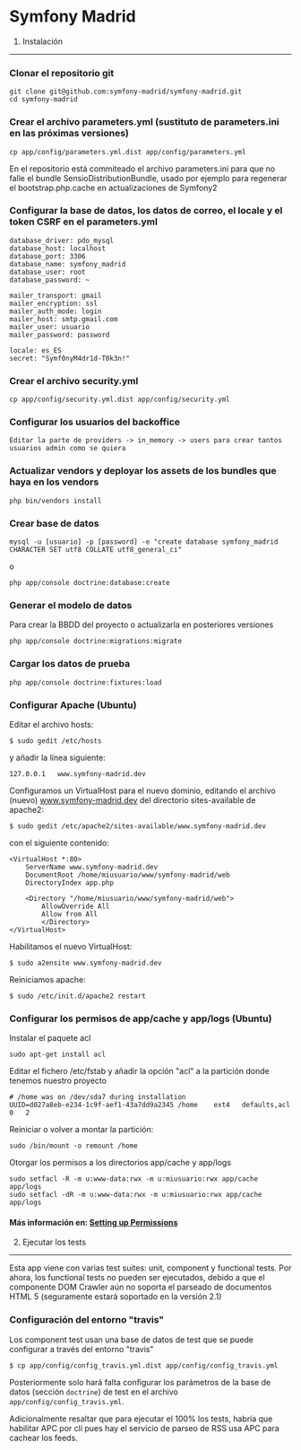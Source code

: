 Symfony Madrid
==============

1) Instalación
--------------------------------

### Clonar el repositorio git

    git clone git@github.com:symfony-madrid/symfony-madrid.git 
	cd symfony-madrid

### Crear el archivo parameters.yml (sustituto de parameters.ini en las próximas versiones)

	cp app/config/parameters.yml.dist app/config/parameters.yml

En el repositorio está commiteado el archivo parameters.ini para que no falle el bundle SensioDistributionBundle, usado por ejemplo para regenerar el bootstrap.php.cache en actualizaciones de Symfony2

### Configurar la base de datos, los datos de correo, el locale y el token CSRF en el parameters.yml

    database_driver: pdo_mysql
    database_host: localhost
    database_port: 3306
    database_name: symfony_madrid
    database_user: root
    database_password: ~

	mailer_transport: gmail
	mailer_encryption: ssl
	mailer_auth_mode: login
	mailer_host: smtp.gmail.com
	mailer_user: usuario
	mailer_password: password

    locale: es_ES
    secret: "Symf0nyM4dr1d-T0k3n!"

### Crear el archivo security.yml

    cp app/config/security.yml.dist app/config/security.yml

### Configurar los usuarios del backoffice

    Editar la parte de providers -> in_memory -> users para crear tantos usuarios admin como se quiera

### Actualizar vendors y deployar los assets de los bundles que haya en los vendors

	php bin/vendors install

### Crear base de datos

	mysql -u [usuario] -p [password] -e "create database symfony_madrid CHARACTER SET utf8 COLLATE utf8_general_ci"

o

	php app/console doctrine:database:create

### Generar el modelo de datos

Para crear la BBDD del proyecto o actualizarla en posteriores versiones

	php app/console doctrine:migrations:migrate

### Cargar los datos de prueba

	php app/console doctrine:fixtures:load

### Configurar Apache (Ubuntu)

Editar el archivo hosts:

	$ sudo gedit /etc/hosts

y añadir la línea siguiente:

	127.0.0.1   www.symfony-madrid.dev

Configuramos un VirtualHost para el nuevo dominio, editando el archivo (nuevo) www.symfony-madrid.dev del directorio sites-available de apache2:

	$ sudo gedit /etc/apache2/sites-available/www.symfony-madrid.dev

con el siguiente contenido:

	<VirtualHost *:80>
		ServerName www.symfony-madrid.dev
		DocumentRoot /home/miusuario/www/symfony-madrid/web
		DirectoryIndex app.php
 
		<Directory "/home/miusuario/www/symfony-madrid/web">
	  		AllowOverride All
	  		Allow from All
			</Directory>
	</VirtualHost>

Habilitamos el nuevo VirtualHost:

	$ sudo a2ensite www.symfony-madrid.dev

Reiniciamos apache:

	$ sudo /etc/init.d/apache2 restart

### Configurar los permisos de app/cache y app/logs (Ubuntu)

Instalar el paquete acl

	sudo apt-get install acl

Editar el fichero /etc/fstab y añadir la opción "acl" a la partición donde tenemos nuestro proyecto

	# /home was on /dev/sda7 during installation
	UUID=d027a8eb-e234-1c9f-aef1-43a7dd9a2345 /home    ext4   defaults,acl   0   2

Reiniciar o volver a montar la partición:

	sudo /bin/mount -o remount /home

Otorgar los permisos a los directorios app/cache y app/logs

	sudo setfacl -R -m u:www-data:rwx -m u:miusuario:rwx app/cache app/logs
	sudo setfacl -dR -m u:www-data:rwx -m u:miusuario:rwx app/cache app/logs
 
#### Más información en: [Setting up Permissions](http://symfony.com/doc/current/book/installation.html#configuration-and-setup)

2) Ejecutar los tests
---------------------

Esta app viene con varias test suites: unit, component y functional tests. Por ahora, los
functional tests no pueden ser ejecutados, debido a que el componente DOM Crawler aún no
soporta el parseado de documentos HTML 5 (seguramente estará soportado en la versión 2.1)

### Configuración del entorno "travis"

Los component test usan una base de datos de test que se puede configurar a través del entorno
"travis"

    $ cp app/config/config_travis.yml.dist app/config/config_travis.yml

Posteriormente solo hará falta configurar los parámetros de la base de datos (sección
```doctrine```) de test en el archivo ```app/config/config_travis.yml```.

Adicionalmente resaltar que para ejecutar el 100% los tests, habría que habilitar APC por
cli pues hay el servicio de parseo de RSS usa APC para cachear los feeds.
